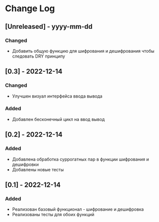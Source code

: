# Change Log

## [Unreleased] - yyyy-mm-dd

### Changed

- Добавить общую функцию для шифрования и дешифрования чтобы следовать DRY принципу

## [0.3] - 2022-12-14

### Changed

- Улучшен визуал интерфейса ввода вывода 

### Added

- Добавлен бесконечный цикл на ввод вывод

## [0.2] - 2022-12-14

### Added

- Добавлена обработка суррогатных пар в функции шифрования и дешифровки
- Добавлены новые тесты

## [0.1] - 2022-12-14
 
### Added
- Реализован базовый функционал - шифрование и дешифровка
- Реализованы тесты для обоих функций
